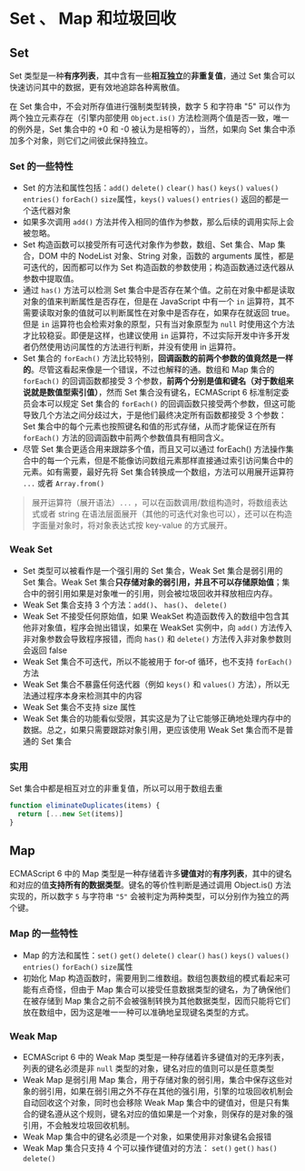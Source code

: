 # Set 、 Map 和垃圾回收

## Set

Set 类型是一种**有序列表**，其中含有一些**相互独立**的**非重复值**，通过 Set 集合可以快速访问其中的数据，更有效地追踪各种离散值。

在 Set 集合中，不会对所存值进行强制类型转换，数字 5 和字符串 "5" 可以作为两个独立元素存在（引擎内部使用 `Object.is()` 方法检测两个值是否一致，唯一的例外是，Set 集合中的 +0 和 -0 被认为是相等的），当然，如果向 Set 集合中添加多个对象，则它们之间彼此保持独立。

### Set 的一些特性

- Set 的方法和属性包括：`add()` `delete()` `clear()` `has()` `keys()` `values()` `entries()` `forEach()` `size`属性，`keys()` `values()` `entries()` 返回的都是一个迭代器对象
- 如果多次调用 `add()` 方法并传入相同的值作为参数，那么后续的调用实际上会被忽略。
- Set 构造函数可以接受所有可迭代对象作为参数，数组、Set 集合、Map 集合，DOM 中的 NodeList 对象、String 对象，函数的 arguments 属性，都是可迭代的，因而都可以作为 Set 构造函数的参数使用；构造函数通过迭代器从参数中提取值。
- 通过 `has()` 方法可以检测 Set 集合中是否存在某个值。之前在对象中都是读取对象的值来判断属性是否存在，但是在 JavaScript 中有一个 `in` 运算符，其不需要读取对象的值就可以判断属性在对象中是否存在，如果存在就返回 true。但是 `in` 运算符也会检索对象的原型，只有当对象原型为 `null` 时使用这个方法才比较稳妥。即便是这样，也建议使用 `in` 运算符，不过实际开发中许多开发者仍然使用访问属性的方法进行判断，并没有使用 in 运算符。
- Set 集合的 `forEach()` 方法比较特别，**回调函数的前两个参数的值竟然是一样的**。尽管这看起来像是一个错误，不过也解释的通。数组和 Map 集合的 `forEach()` 的回调函数都接受 3 个参数，**前两个分别是值和键名（对于数组来说就是数值型索引值）**，然而 Set 集合没有键名，ECMAScript 6 标准制定委员会本可以规定 Set 集合的 `forEach()` 的回调函数只接受两个参数，但这可能导致几个方法之间分歧过大，于是他们最终决定所有函数都接受 3 个参数：Set 集合中的每个元素也按照键名和值的形式存储，从而才能保证在所有 `forEach()` 方法的回调函数中前两个参数值具有相同含义。
- 尽管 Set 集合更适合用来跟踪多个值，而且又可以通过 forEach() 方法操作集合中的每一个元素，但是不能像访问数组元素那样直接通过索引访问集合中的元素。如有需要，最好先将 Set 集合转换成一个数组，方法可以用展开运算符 `...` 或者 `Array.from()`

> 展开运算符（展开语法）`...` ，可以在函数调用/数组构造时，将数组表达式或者 string 在语法层面展开（其他的可迭代对象也可以），还可以在构造字面量对象时，将对象表达式按 key-value 的方式展开。

### Weak Set

- Set 类型可以被看作是一个强引用的 Set 集合，Weak Set 集合是弱引用的 Set 集合。Weak Set 集合**只存储对象的弱引用，并且不可以存储原始值**；集合中的弱引用如果是对象唯一的引用，则会被垃圾回收并释放相应内存。
- Weak Set 集合支持 3 个方法：`add()`、 `has()`、 `delete()`
- Weak Set 不接受任何原始值，如果 WeakSet 构造函数传入的数组中包含其他非对象值，程序会抛出错误，如果在 WeakSet 实例中，向 `add()` 方法传入非对象参数会导致程序报错，而向 `has()` 和 `delete()` 方法传入非对象参数则会返回 false
- Weak Set 集合不可迭代，所以不能被用于 for-of 循环，也不支持 `forEach()` 方法
- Weak Set 集合不暴露任何迭代器（例如 `keys()` 和 `values()` 方法），所以无法通过程序本身来检测其中的内容
- Weak Set 集合不支持 size 属性
- Weak Set 集合的功能看似受限，其实这是为了让它能够正确地处理内存中的数据。总之，如果只需要跟踪对象引用，更应该使用 Weak Set 集合而不是普通的 Set 集合

### 实用

Set 集合中都是相互对立的非重复值，所以可以用于数组去重

```js
function eliminateDuplicates(items) {
  return [...new Set(items)]
}
```

## Map

ECMAScript 6 中的 Map 类型是一种存储着许多**键值对**的**有序列表**，其中的键名和对应的值**支持所有的数据类型**。键名的等价性判断是通过调用 Object.is() 方法实现的，所以数字 `5` 与字符串 `"5"` 会被判定为两种类型，可以分别作为独立的两个键。

### Map 的一些特性

- Map 的方法和属性：`set()` `get()` `delete()` `clear()` `has()` `keys()` `values()` `entries()` `forEach()` `size`属性
- 初始化 Map 构造函数时，需要用到二维数组。数组包裹数组的模式看起来可能有点奇怪，但由于 Map 集合可以接受任意数据类型的键名，为了确保他们在被存储到 Map 集合之前不会被强制转换为其他数据类型，因而只能将它们放在数组中，因为这是唯一一种可以准确地呈现键名类型的方式。

### Weak Map

- ECMAScript 6 中的 Weak Map 类型是一种存储着许多键值对的无序列表，列表的键名必须是非 `null` 类型的对象，键名对应的值则可以是任意类型
- Weak Map 是弱引用 Map 集合，用于存储对象的弱引用，集合中保存这些对象的弱引用，如果在弱引用之外不存在其他的强引用，引擎的垃圾回收机制会自动回收这个对象，同时也会移除 Weak Map 集合中的键值对，但是只有集合的键名遵从这个规则，键名对应的值如果是一个对象，则保存的是对象的强引用，不会触发垃圾回收机制。
- Weak Map 集合中的键名必须是一个对象，如果使用非对象键名会报错
- Weak Map 集合只支持 4 个可以操作键值对的方法： `set()` `get()` `has()` `delete()`
